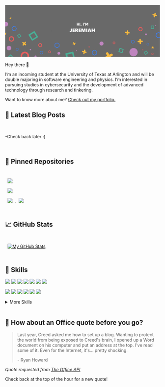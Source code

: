 [![My GitHub Banner](./assets/GitHubHeader.png)](https://jpx32.github.io/portfolio/)

Hey there 👋

I’m an incoming student at the University of Texas at Arlington and will be double majoring in software engineering and physics. 
I’m interested in pursuing studies in cybersecurity and the development of advanced technology through research and tinkering.

Want to know more about me? [Check out my portfolio.](https://jpx32.github.io/portfolio/)

## 📝 Latest Blog Posts

<br>

<!-- BLOG-POST-LIST:START -->
<!--- [5 Basic Tips for Angular Unit Testing](https://braydoncoyer.dev/blog/5-basic-tips-for-angular-unit-testing)
- [Learn How to Click a Button when Angular Unit Testing](https://braydoncoyer.dev/blog/learn-how-to-click-a-button-when-angular-unit-testing)
- [Enable Autocomplete for Tailwind CSS in VSCode](https://braydoncoyer.dev/blog/enable-autocomplete-for-tailwind-css-in-vscode)
- [What Makes a Unit Test Valuable?](https://braydoncoyer.dev/blog/what-makes-a-unit-test-valuable)
- [You Don&#39;t Need a CS Degree to Land a Web Development Job](https://braydoncoyer.dev/blog/you-don't-need-a-cs-degree-to-land-a-web-development-job)
->>
<!-- BLOG-POST-LIST:END -->
-Check back later :)

<br>

## 📌 Pinned Repositories

<br>

<a href="https://github.com/jpx32/genscript">
  <img align="center" style="margin:0.5rem" src="https://github-readme-stats.vercel.app/api/pin/?username=jpx32&repo=genscript&title_color=ffffff&text_color=c9cacc&icon_color=4AB197&bg_color=696969" />
</a>

<br>

<a href="https://github.com/jpx32/truenews">
  <img align="center" style="margin:0.5rem" src="https://github-readme-stats.vercel.app/api/pin/?username=jpx32&repo=truenews&title_color=ffffff&text_color=c9cacc&icon_color=4AB197&bg_color=696969" />
</a>

<br>

<a href="https://github.com/jpx32/portfolio">
  <img align="center" style="margin:0.5rem" src="https://github-readme-stats.vercel.app/api/pin/?username=jpx32&repo=portfolio&title_color=ffffff&text_color=c9cacc&icon_color=4AB197&bg_color=696969" />
</a>

<a href="https://github.com/jpx32/dotfiles">
  <img align="center" style="margin:0.5rem" src="https://github-readme-stats.vercel.app/api/pin/?username=jpx32&repo=dotfiles&title_color=ffffff&text_color=c9cacc&icon_color=4AB197&bg_color=696969" />
</a>

<br>
<br>

## &#x1f4c8; GitHub Stats

<br>

<a href="https://github.com/jpx32">
  <img align="center" style="margin:0.5rem" src="https://github-readme-stats.vercel.app/api?username=jpx32&show_icons=true&line_height=27&count_private=true&title_color=ffffff&text_color=c9cacc&icon_color=4AB097&bg_color=696969" alt="My GitHub Stats" />
</a>

<br>
<br>

## 💼 Skills

![](https://img.shields.io/badge/Code-C-informational?style=flat&logo=C&logoColor=white&color=4AB197)
![](https://img.shields.io/badge/Code-Java-informational?style=flat&logo=Java&logoColor=white&color=4AB197)
![](https://img.shields.io/badge/Code-Html-informational?style=flat&logo=Html&logoColor=white&color=4AB197)
![](https://img.shields.io/badge/Code-MySQL-informational?style=flat&logo=MySQL&logoColor=white&color=4AB197)
![](https://img.shields.io/badge/Code-MsSQL-informational?style=flat&logo=microsoftsqlserver&logoColor=white&color=4AB197)
![](https://img.shields.io/badge/Code-Python-informational?style=flat&logo=Python&logoColor=white&color=4AB197)
![](https://img.shields.io/badge/Code-JQL-informational?style=flat&logo=jquery&logoColor=white&color=4AB197)

![](https://img.shields.io/badge/OS-Gentoo-informational?style=flat&logo=Gentoo&logoColor=white&color=4AB197)
![](https://img.shields.io/badge/OS-Arch-informational?style=flat&logo=archlinux&logoColor=white&color=4AB197)
![](https://img.shields.io/badge/OS-Ubuntu-informational?style=flat&logo=ubuntu&logoColor=white&color=4AB197)
![](https://img.shields.io/badge/OS-Fedora-informational?style=flat&logo=fedora&logoColor=white&color=4AB197)
![](https://img.shields.io/badge/OS-Linux-informational?style=flat&logo=Linux&logoColor=white&color=4AB197)
![](https://img.shields.io/badge/OS-Windows-informational?style=flat&logo=Windows&logoColor=white&color=4AB197)

<details>
<summary>More Skills</summary>
<br>

![](https://img.shields.io/badge/Style-CSS-informational?style=flat&logo=css3&logoColor=white&color=4AB197)
![](https://img.shields.io/badge/Tools-Docker-informational?style=flat&logo=docker&logoColor=white&color=4AB197)
![](https://img.shields.io/badge/Tools-NPM-informational?style=flat&logo=npm&logoColor=white&color=4AB197)
![](https://img.shields.io/badge/Tools-Illustrator-informational?style=flat&logo=Adobe-Illustrator&logoColor=white&color=4AB197)
![](https://img.shields.io/badge/Tools-GitHub-informational?style=flat&logo=GitHub&logoColor=white&color=4AB197)
![](https://img.shields.io/badge/Tools-GitLab-informational?style=flat&logo=GitLab&logoColor=white&color=4AB197)
![](https://img.shields.io/badge/Tools-Jira-informational?style=flat&logo=Jira-Software&logoColor=white&color=4AB197)
![](https://img.shields.io/badge/Tools-Office-informational?style=flat&logo=microsoftoffice&logoColor=white&color=4AB197)
![](https://img.shields.io/badge/Tools-Xorg-informational?style=flat&logo=x.org&logoColor=white&color=4AB197)

</details>

<br>

## 📣 How about an Office quote before you go?

> Last year, Creed asked me how to set up a blog. Wanting to protect the world from being exposed to Creed's brain, I opened up a Word document on his computer and put an address at the top. I've read some of it. Even for the Internet, it's... pretty shocking.
>
> <p>- Ryan Howard</p>

_Quote requested from [The Office API](https://www.officeapi.dev/)_

Check back at the top of the hour for a new quote!